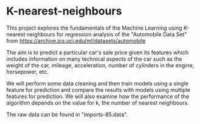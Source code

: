 # K-nearest-neighbours

This project explores the fundamentals of the Machine Learning using K-nearest neighbours for regression analysis of the "Automobile Data Set" from https://archive.ics.uci.edu/ml/datasets/automobile

The aim is to predict a particular car's sale price given its features which includes information on many technical aspects of the car such as the weight of the car, mileage, acceleration, number of cylinders in the engine, horsepower, etc.

We will perform some data cleaning and then train models using a single feature for prediction and compare the results with models using multiple features for prediction. We will also examine how the performance of the algorithm depends on the value for k, the number of nearest neighbours.

The raw data can be found in "imports-85.data".
